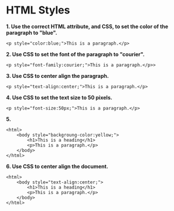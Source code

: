 # **HTML Styles**

**1. Use the correct HTML attribute, and CSS, to set the color of the paragraph to "blue".**

```
<p style="color:blue;">This is a paragraph.</p>
```

**2. Use CSS to set the font of the paragraph to "courier".**

```
<p style="font-family:courier;">This is a paragraph.</p>>
```

**3. Use CSS to center align the paragraph.**

```
<p style="text-align:center;">This is a paragraph.</p>
```

**4. Use CSS to set the text size to 50 pixels.**

```
<p style="font-size:50px;">This is a paragraph.</p>
```

**5.**

```
<html>
    <body style="backgroung-color:yellow;">
        <h1>This is a heading</h1>
        <p>This is a paragraph.</p>
    </body>
</html>
```

**6. Use CSS to center align the document.**

```
<html>
    <body style="text-align:center;">
        <h1>This is a heading</h1>
        <p>This is a paragraph.</p>
    </body>
</html>
```